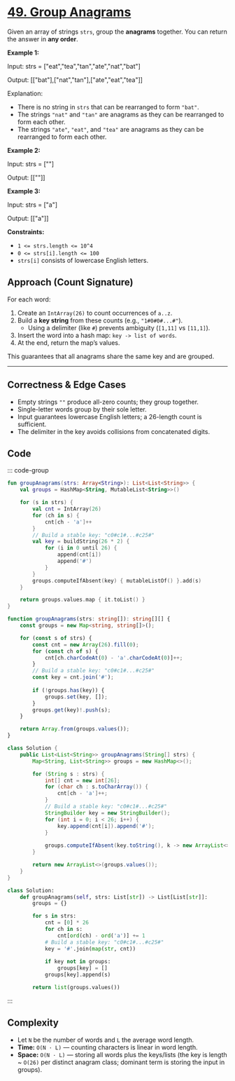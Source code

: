 # [49. Group Anagrams](https://leetcode.com/problems/group-anagrams/description/?envType=study-plan-v2&envId=top-interview-150)

Given an array of strings `strs`, group the **anagrams** together. You can return the answer in **any order**.

**Example 1:**

<div class="example-block">

Input: strs = ["eat","tea","tan","ate","nat","bat"]

Output: [["bat"],["nat","tan"],["ate","eat","tea"]]

Explanation:

- There is no string in `strs` that can be rearranged to form `"bat"`.
- The strings `"nat"` and `"tan"` are anagrams as they can be rearranged to form each other.
- The strings `"ate"`, `"eat"`, and `"tea"` are anagrams as they can be rearranged to form each other.
</div>

**Example 2:**

<div class="example-block">

Input: strs = [""]

Output: [[""]]
</div>

**Example 3:**

<div class="example-block">

Input: strs = ["a"]

Output: [["a"]]
</div>

**Constraints:**
- `1 <= strs.length <= 10^4`
- `0 <= strs[i].length <= 100`
- `strs[i]` consists of lowercase English letters.

## Approach (Count Signature)
For each word:
1. Create an `IntArray(26)` to count occurrences of `a..z`.
2. Build a **key string** from these counts (e.g., `"1#0#0#...#"`).  
   - Using a delimiter (like `#`) prevents ambiguity (`[1,11]` vs `[11,1]`).
3. Insert the word into a hash map: `key -> list of words`.
4. At the end, return the map’s values.

This guarantees that all anagrams share the same key and are grouped.

---

## Correctness & Edge Cases
- Empty strings `""` produce all-zero counts; they group together.
- Single-letter words group by their sole letter.
- Input guarantees lowercase English letters; a 26-length count is sufficient.
- The delimiter in the key avoids collisions from concatenated digits.

## Code

::: code-group

```kotlin [Kotlin]
fun groupAnagrams(strs: Array<String>): List<List<String>> {
    val groups = HashMap<String, MutableList<String>>()

    for (s in strs) {
        val cnt = IntArray(26)
        for (ch in s) {
            cnt[ch - 'a']++
        }
        // Build a stable key: "c0#c1#...#c25#"
        val key = buildString(26 * 2) {
            for (i in 0 until 26) {
                append(cnt[i])
                append('#')
            }
        }
        groups.computeIfAbsent(key) { mutableListOf() }.add(s)
    }

    return groups.values.map { it.toList() }
}
```

```typescript [TypeScript]
function groupAnagrams(strs: string[]): string[][] {
    const groups = new Map<string, string[]>();

    for (const s of strs) {
        const cnt = new Array(26).fill(0);
        for (const ch of s) {
            cnt[ch.charCodeAt(0) - 'a'.charCodeAt(0)]++;
        }
        // Build a stable key: "c0#c1#...#c25#"
        const key = cnt.join('#');
        
        if (!groups.has(key)) {
            groups.set(key, []);
        }
        groups.get(key)!.push(s);
    }

    return Array.from(groups.values());
}
```

```java [Java]
class Solution {
    public List<List<String>> groupAnagrams(String[] strs) {
        Map<String, List<String>> groups = new HashMap<>();

        for (String s : strs) {
            int[] cnt = new int[26];
            for (char ch : s.toCharArray()) {
                cnt[ch - 'a']++;
            }
            // Build a stable key: "c0#c1#...#c25#"
            StringBuilder key = new StringBuilder();
            for (int i = 0; i < 26; i++) {
                key.append(cnt[i]).append('#');
            }
            
            groups.computeIfAbsent(key.toString(), k -> new ArrayList<>()).add(s);
        }

        return new ArrayList<>(groups.values());
    }
}
```

```python [Python]
class Solution:
    def groupAnagrams(self, strs: List[str]) -> List[List[str]]:
        groups = {}

        for s in strs:
            cnt = [0] * 26
            for ch in s:
                cnt[ord(ch) - ord('a')] += 1
            # Build a stable key: "c0#c1#...#c25#"
            key = '#'.join(map(str, cnt))
            
            if key not in groups:
                groups[key] = []
            groups[key].append(s)

        return list(groups.values())
```

:::

## Complexity
- Let `N` be the number of words and `L` the average word length.
- **Time:** `O(N · L)` — counting characters is linear in word length.
- **Space:** `O(N · L)` — storing all words plus the keys/lists (the key is length ~ `O(26)` per distinct anagram class; dominant term is storing the input in groups).
